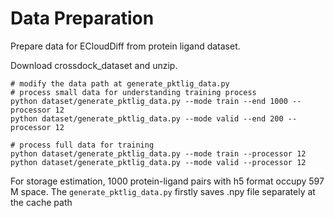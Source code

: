Data Preparation
=======

Prepare data for ECloudDiff from protein ligand dataset. 

Download crossdock_dataset and unzip.

```shell
# modify the data path at generate_pktlig_data.py
# process small data for understanding training process
python dataset/generate_pktlig_data.py --mode train --end 1000 --processor 12
python dataset/generate_pktlig_data.py --mode valid --end 200 --processor 12

# process full data for training 
python dataset/generate_pktlig_data.py --mode train --processor 12
python dataset/generate_pktlig_data.py --mode valid --processor 12
```

For storage estimation, 1000 protein-ligand pairs with h5 format occupy 597 M space. The `generate_pktlig_data.py` firstly saves .npy file separately at the cache path
